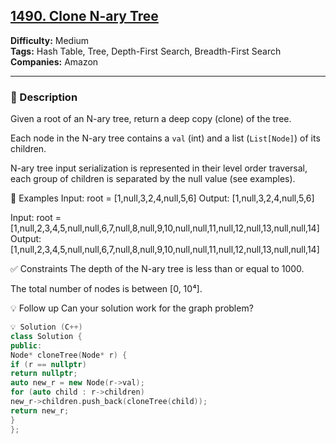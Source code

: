 ## [1490. Clone N-ary Tree](https://leetcode.com/problems/clone-n-ary-tree/)

**Difficulty:** Medium  
**Tags:** Hash Table, Tree, Depth-First Search, Breadth-First Search  
**Companies:** Amazon

---

### 📝 Description

Given a root of an N-ary tree, return a deep copy (clone) of the tree.

Each node in the N-ary tree contains a `val` (int) and a list (`List[Node]`) of its children.

N-ary tree input serialization is represented in their level order traversal, each group of children is separated by the null value (see examples).

📘 Examples
Input:
root = [1,null,3,2,4,null,5,6]
Output:
[1,null,3,2,4,null,5,6]

Input:
root = [1,null,2,3,4,5,null,null,6,7,null,8,null,9,10,null,null,11,null,12,null,13,null,null,14]
Output:
[1,null,2,3,4,5,null,null,6,7,null,8,null,9,10,null,null,11,null,12,null,13,null,null,14]

✅ Constraints
The depth of the N-ary tree is less than or equal to 1000.

The total number of nodes is between [0, 10⁴].

💡 Follow up
Can your solution work for the graph problem?

```cpp
💡 Solution (C++)
class Solution {
public:
Node* cloneTree(Node* r) {
if (r == nullptr)
return nullptr;
auto new_r = new Node(r->val);
for (auto child : r->children)
new_r->children.push_back(cloneTree(child));
return new_r;
}
};

```

```

```
